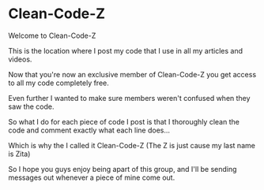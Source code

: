 # Clean-Code-Z

Welcome to Clean-Code-Z


This is the location where I post my code that I use in all my articles and videos. 


Now that you're now an exclusive member of Clean-Code-Z you get access to all my code completely free.


Even further I wanted to make sure members weren't confused when they saw the code.


So what I do for each piece of code I post is that I thoroughly clean the code and comment exactly what each line does...


Which is why the I called it Clean-Code-Z (The Z is just cause my last name is Zita)


So I hope you guys enjoy being apart of this group, and I'll be sending messages out whenever a piece of mine come out.

 


